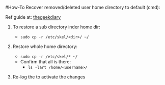 #How-To Recover removed/deleted user home directory to default (cmd):

Ref guide at: [thegeekdiary][1]

1. To restore a sub directory inder home dir:
    - `sudo cp -r /etc/skel/<dir>/ ~/`

2. Restore whole home directory:
    - `sudo cp -r /etc/skel/* ~/`
    - Confirm that all is there:
        - `ls -lart /home/<username>/`

3. Re-log the <username> to activate the changes

[1]: <https://www.thegeekdiary.com/how-to-restore-files-under-users-home-directory-to-default-in-linux/> "thegeekdiary.com"
